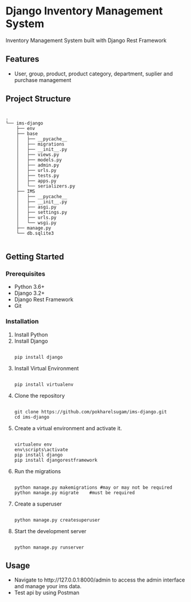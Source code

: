 # Django Inventory Management System

Inventory Management System built with Django Rest Framework

## Features

- User, group, product, product category, department, suplier and purchase management

## Project Structure


<pre><code>
.
└── ims-django
    ├── env
    ├── base 
    │   ├── __pycache__
    │   ├── migrations
    │   ├── __init__.py
    │   ├── views.py
    │   ├── models.py
    │   ├── admin.py
    │   ├── urls.py
    │   ├── tests.py
    │   ├── apps.py
    │   └── serializers.py
    ├── IMS
    │   ├── __pycache__
    │   ├── __init__.py
    │   ├── asgi.py
    │   ├── settings.py
    │   ├── urls.py
    │   └── wsgi.py
    ├── manage.py
    └── db.sqlite3
      
</code></pre>
## Getting Started

### Prerequisites

- Python 3.6+
- Django 3.2+
- Django Rest Framework
- Git

### Installation

1. Install Python
2. Install Django
   <pre><code>
   pip install django
   </code></pre>
4. Install Virtual Environment
   <pre><code>
   pip install virtualenv
   </code></pre>
6. Clone the repository
   <pre><code>
   git clone https://github.com/pokharelsugam/ims-django.git
   cd ims-django
   </code></pre>
8. Create a virtual environment and activate it.
   <pre><code>
   virtualenv env
   env\scripts\activate
   pip install django
   pip install djangorestframework
   </code></pre>
10. Run the migrations
    <pre><code>
    python manage.py makemigrations #may or may not be required
    python manage.py migrate	#must be required
    </code></pre>
12. Create a superuser
    <pre><code>
    python manage.py createsuperuser
    </code></pre>
14. Start the development server
    <pre><code>
    python manage.py runserver
    </code></pre>

## Usage
<ul>
<li>Navigate to http://127.0.0.1:8000/admin to access the admin interface and manage your ims data.</li>
<li>Test api by using Postman</li>
</ul>
